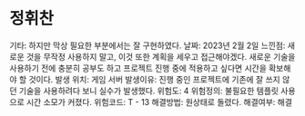 # 정휘찬

기타: 하지만 막상 필요한 부분에서는 잘 구현하였다.
날짜: 2023년 2월 2일
느낀점: 새로운 것을 무작정 사용하지 말고, 이것 또한 계획을 세우고 접근해야겠다.
새로운 기술을 사용하기 전에 충분히 공부도 하고
프로젝트 진행 중에 적용하고 싶다면 시간을 확보해야 할 것이다.
발생 위치: 게임 서버
발생이유: 진행 중인 프로젝트에 기존에 잘 쓰지 않던 기술을 사용하려다 보니 실수가 발생했다. 
위험도: 4
위험정의: 불필요한 템플릿 사용으로 시간 소모가 커졌다.
위험코드: T - 13
해결방법: 원상태로 돌렸다.
해결여부: 해결